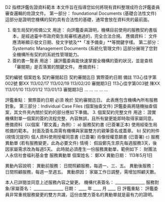 D2 指標評鑑佐證資料範本
本文件旨在指導您如何將現有資料整理成符合評鑑委員審查邏輯的佐證文件。
第一部分： foundational Documents (基礎合法性文件)
這部分是證明您機構的契約具有合法性的基礎，通常會放在資料夾的最前面。
1. 衛生局契約核備公文
用途： 向評鑑委員證明，機構目前使用的服務契約書版本，是經過臺中市政府衛生局審核通過的，完全合法合規。
應備資料：
文件應清晰顯示發文日期、發文字號及**「准予備查」**等關鍵字樣。
第二部分：Systematic Management Documents (系統化管理文件)
這部分展現了您對全機構所有契約的系統性管理能力。
2. 簽約書一覽表
用途： 讓評鑑委員能快速掌握全機構的簽約狀況，並是查核「審閱期」是否落實的關鍵文件。
應備資料：

契約編號
個案姓名
契約審閱起日
契約審閱迄日
實際簽約日期
備註
113心佳字第002號
鄭XX
113/02/17
113/02/19
113/02/20
審閱期3日
113心佳字第003號
陳XX
113/01/10
113/01/12
113/01/13
審閱期3日
...
...
...
...
...

評鑑重點：
實際簽約日期 必須 晚於 契約審閱迄日。
此表應包含機構內所有服務對象。
第三部分：Individual Case Files (個案抽查文件)
評鑑委員將隨機抽查個案，其文件夾內關於契約的部分應如下準備。
3. 個案契約完整文件
用途： 證實機構對單一個案的簽約流程完整、內容無誤，且所有變更能即時取得家屬同意。
應備資料（以個案「鄭文義」為例）：a) 服務契約書 (已簽署正本)
使用經衛生局核備的範本。
封面及簽名頁需有機構與家屬雙方的親筆簽名或蓋章。
b) 契約附件 (視情況提供)
個人資料使用授權同意書 (已簽署)
肖像授權意願書 (已簽署)
c) 服務異動單 (若有服務變更，此為必要文件)
情境： 假設鄭先生原先每週服務3天，後因家屬需求改為每週5天。
此時就必須產生一份服務異動單，範例如下：
財團法人永信社會福利基金會 服務異動單
個案姓名： 鄭XX
異動日期： 113年5月1日
異動內容說明：
異動前服務： 日間照顧服務，每週一、三、五。
異動後服務： 日間照顧服務，每週一至週五。
異動原因： 家屬工作日調整，需增加照顧天數。
本人已詳閱並同意上述服務內容之變更。機構代表簽名： _______________服務對象/家屬簽名： _______________日期： ____ 年 ____ 月 ____ 日
評鑑重點： 評鑑委員非常重視服務變更的雙方共識，這份由雙方簽名的異動單就是最有力的證明。
